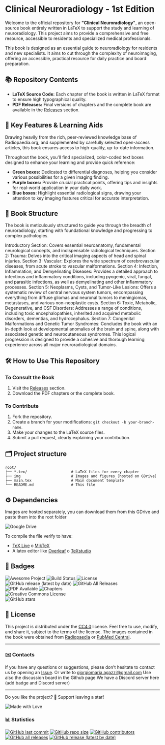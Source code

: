 # Clinical Neuroradiology - 1st Edition

Welcome to the official repository for **"Clinical Neuroradiology"**, an open-source book entirely written in LaTeX to support the study and learning of neuroradiology. This project aims to provide a comprehensive and free resource, accessible to residents and specialized medical professionals.

This book is designed as an essential guide to neuroradiology for residents and new specialists. It aims to cut through the complexity of neuroimaging, offering an accessible, practical resource for daily practice and board preparation.

## 📚 Repository Contents

* **LaTeX Source Code:** Each chapter of the book is written in LaTeX format to ensure high typographical quality.
* **PDF Releases:** Final versions of chapters and the complete book are available in the [Releases](https://github.com/gmadevs/Clinical-neuroradiology/releases) section.

## 🌟 Key Features & Learning Aids

Drawing heavily from the rich, peer-reviewed knowledge base of Radiopaedia.org, and supplemented by carefully selected open-access articles, this book ensures access to high-quality, up-to-date information.

Throughout the book, you'll find specialized, color-coded text boxes designed to enhance your learning and provide quick reference:

* **Green boxes:** Dedicated to differential diagnoses, helping you consider various possibilities for a given imaging finding.
* **Purple boxes:** Provide crucial practical points, offering tips and insights for real-world application in your daily work.
* **Blue boxes:** Highlight essential radiological signs, drawing your attention to key imaging features critical for accurate interpretation.

## 📖 Book Structure
The book is meticulously structured to guide you through the breadth of neuroradiology, starting with foundational knowledge and progressing to complex pathologies.

Introductory Section: Covers essential neuroanatomy, fundamental neurological concepts, and indispensable radiological techniques.
Section 2: Trauma: Delves into the critical imaging aspects of head and spinal injuries.
Section 3: Vascular: Explores the wide spectrum of cerebrovascular diseases, from acute stroke to vascular malformations.
Section 4: Infection, Inflammation, and Demyelinating Diseases: Provides a detailed approach to infectious and inflammatory conditions, including pyogenic, viral, fungal, and parasitic infections, as well as demyelinating and other inflammatory processes.
Section 5: Neoplasms, Cysts, and Tumor-Like Lesions: Offers a systematic review of central nervous system tumors, encompassing everything from diffuse gliomas and neuronal tumors to meningiomas, metastases, and various non-neoplastic cysts.
Section 6: Toxic, Metabolic, Degenerative, and CSF Disorders: Addresses a range of conditions, including toxic encephalopathies, inherited and acquired metabolic disorders, dementias, and hydrocephalus.
Section 7: Congenital Malformations and Genetic Tumor Syndromes: Concludes the book with an in-depth look at developmental anomalies of the brain and spine, along with associated genetic and neurocutaneous syndromes.
This logical progression is designed to provide a cohesive and thorough learning experience across all major neuroradiological domains.

## 🛠️ How to Use This Repository

### To Consult the Book
1. Visit the [Releases](https://github.com/gmadevs/Clinical-neuroradiology/releases) section.
2. Download the PDF chapters or the complete book.

### To Contribute
1. Fork the repository.
2. Create a branch for your modifications: `git checkout -b your-branch-name`.
3. Make your changes to the LaTeX source files.
4. Submit a pull request, clearly explaining your contribution.

## 🗂️ Project structure

```
root/
├── *.tex/  				  # LaTeX files for every chapter
├── img             	      # Images and figures (hosted on GDrive)
├── main.tex                  # Main document template
└── README.md                 # This file
```

## ⚙️ Dependencies

Images are hosted separately, you can download them from this GDrive and paste them into the root folder

![Google Drive](https://img.shields.io/badge/Google%20Drive-4285F4?style=for-the-badge&logo=googledrive&logoColor=white)

To compile the file verify to have:
- [TeX Live](https://www.tug.org/texlive/) o [MikTeX](https://miktex.org/)
- A latex editor like [Overleaf](https://www.overleaf.com/) o [TeXstudio](https://www.texstudio.org/)

## 🏅 Badges

![Awesome Project](https://img.shields.io/badge/awesome-project-green)
![Build Status](https://img.shields.io/github/actions/workflow/status/gmadevs/Clinical-neuroradiology/ci.yml?branch=main)
![License](https://img.shields.io/github/license/gmadevs/Clinical-neuroradiology)
![GitHub release (latest by date)](https://img.shields.io/github/v/release/gmadevs/Clinical-neuroradiology)
![GitHub All Releases](https://img.shields.io/github/downloads/gmadevs/Clinical-neuroradiology/total)  
![PDF Available](https://img.shields.io/badge/PDF-Available-blue)
![Chapters](https://img.shields.io/badge/Chapters-0-blue)  
![Creative Commons License](https://img.shields.io/badge/license-CC--BY--NC--SA%204.0-lightgrey)  
![GitHub stars](https://img.shields.io/github/stars/gmadevs/Clinical-neuroradiology?style=social)  


## 📜 License

This project is distributed under the [CC4.0](LICENSE) license. Feel free to use, modify, and share it, subject to the terms of the license.
The images contained in the book were obtained from [Radiopaedia](https://radiopaedia.org) or [PubMed Central](https://pmc.ncbi.nlm.nih.gov/).

---
### ✉️ Contacts

If you have any questions or suggestions, please don't hesitate to contact us by opening an [Issue](https://github.com/gmadevs/Clinical-neuroradiology/issues).
Or write to giorgiomaria.agazzi@gmail.com
Use also the discussion board in the Github page
We have a Discord server here (add badge and Discord server)

---

Do you like the project? 🌟 Support leaving a star!

![Made with Love](https://img.shields.io/badge/Made%20with-%E2%9D%A4-red)

### 📊 Statistics

[![GitHub last commit](https://img.shields.io/github/last-commit/gmadevs/Clinical-neuroradiology)](https://github.com/gmadevs/Clinical-neuroradiology/commits)
[![GitHub repo size](https://img.shields.io/github/repo-size/gmadevs/Clinical-neuroradiology)](https://github.com/gmadevs/Clinical-neuroradiology)
[![GitHub contributors](https://img.shields.io/github/contributors/gmadevs/Clinical-neuroradiology)](https://github.com/gmadevs/Clinical-neuroradiology/graphs/contributors)
[![GitHub all releases](https://img.shields.io/github/downloads/gmadevs/Clinical-neuroradiology/total)](https://github.com/gmadevs/Clinical-neuroradiology/releases)
[![GitHub release (latest by date)](https://img.shields.io/github/downloads/gmadevs/Clinical-neuroradiology/latest/total)](https://github.com/gmadevs/Clinical-neuroradiology/releases/latest)

